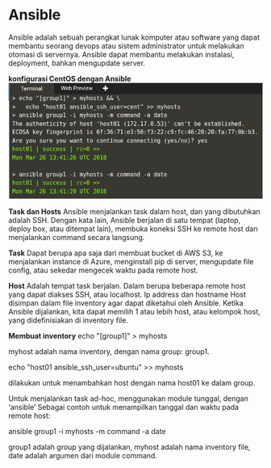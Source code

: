 # Ansible
Ansible adalah sebuah perangkat lunak komputer atau software yang dapat membantu seorang devops atau sistem administrator untuk melakukan otomasi di servernya. Ansible dapat membantu melakukan instalasi, deployment, bahkan mengupdate server.

**konfigurasi CentOS dengan Ansible**
**![alt text](ScreenshotAnasible.png "konfigurasi CentoOS dengan Ansible")**

**Task dan Hosts**
Ansible menjalankan task dalam host, dan yang dibutuhkan adalah SSH. Dengan kata lain, Ansible berjalan di satu tempat (laptop, deploy box, atau ditempat lain), membuka koneksi SSH ke remote host dan menjalankan command secara langsung.

**Task**
Dapat berupa apa saja dari membuat bucket di AWS S3, ke menjalankan instance di Azure, menginstall pip di server, mengupdate file config, atau sekedar mengecek waktu pada remote host.

**Host**
Adalah tempat task berjalan. Dalam berupa beberapa remote host yang dapat diakses SSH, atau localhost. Ip address dan hostname Host disimpan dalam file inventory agar dapat diketahui oleh Ansible. Ketika Ansible dijalankan, kita dapat memilih 1 atau lebih host, atau kelompok host, yang didefinisiakan di inventory file.

**Membuat inventory**
echo "[group1]" > myhosts

myhost adalah nama inventory, dengan nama group: group1.

echo "host01 ansible_ssh_user=ubuntu" >> myhosts

dilakukan untuk menambahkan host dengan nama host01 ke dalam group.

Untuk menjalankan task ad-hoc, menggunakan module tunggal, dengan ‘ansible’
Sebagai contoh untuk menampilkan tanggal dan waktu pada remote host:

ansible group1 -i myhosts -m command -a date

group1 adalah group yang dijalankan, myhost adalah nama inventory file, date adalah argumen dari module command.
 
